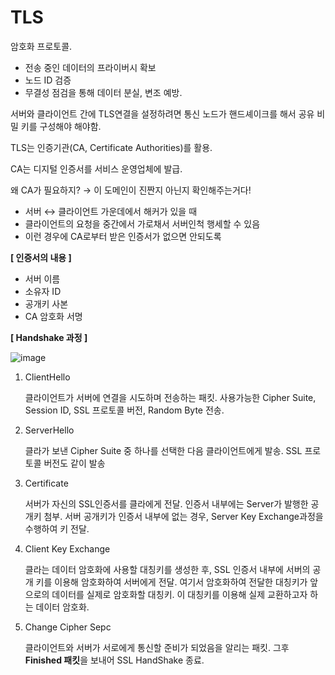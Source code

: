 # TLS

암호화 프로토콜.

- 전송 중인 데이터의 프라이버시 확보
- 노드 ID 검증
- 무결성 점검을 통해 데이터 분실, 변조 예방.

서버와 클라이언트 간에 TLS연결을 설정하려면 통신 노드가 핸드셰이크를 해서 공유 비밀 키를 구성해야 해야함.

TLS는 인증기관(CA, Certificate Authorities)를 활용.

CA는 디지털 인증서를 서비스 운영업체에 발급.

왜 CA가 필요하지? → 이 도메인이 진짠지 아닌지 확인해주는거다!

- 서버 ↔ 클라이언트 가운데에서 해커가 있을 때
- 클라이언트의 요청을 중간에서 가로채서 서버인척 행세할 수 있음
- 이런 경우에 CA로부터 받은 인증서가 없으면 안되도록

**[ 인증서의 내용 ]**

- 서버 이름
- 소유자 ID
- 공개키 사본
- CA 암호화 서명

**[ Handshake 과정 ]**

![image](https://github.com/do-sopt-cs-study/CS-Morgan/assets/51692363/55e9ac6b-272f-4c0e-8286-a311bb1b2828)

1. ClientHello

   클라이언트가 서버에 연결을 시도하며 전송하는 패킷. 사용가능한 Cipher Suite, Session ID, SSL 프로토콜 버전, Random Byte 전송.

2. ServerHello

   클라가 보낸 Cipher Suite 중 하나를 선택한 다음 클라이언트에게 발송. SSL 프로토콜 버전도 같이 발송

3. Certificate

   서버가 자신의 SSL인증서를 클라에게 전달. 인증서 내부에는 Server가 발행한 공개키 첨부. 서버 공개키가 인증서 내부에 없는 경우, Server Key Exchange과정을 수행하여 키 전달.

4. Client Key Exchange

   클라는 데이터 암호화에 사용할 대칭키를 생성한 후, SSL 인증서 내부에 서버의 공개 키를 이용해 암호화하여 서버에게 전달. 여기서 암호화하여 전달한 대칭키가 앞으로의 데이터를 실제로 암호화할 대칭키. 이 대칭키를 이용해 실제 교환하고자 하는 데이터 암호화.

5. Change Cipher Sepc

   클라이언트와 서버가 서로에게 통신할 준비가 되었음을 알리는 패킷. 그후 **Finished 패킷**을 보내어 SSL HandShake 종료.
